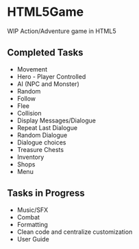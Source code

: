 # HTML5Game
WIP Action/Adventure game in HTML5

## Completed Tasks
* Movement
* Hero - Player Controlled
* AI (NPC and Monster)
* Random
* Follow
* Flee
* Collision
* Display Messages/Dialogue
* Repeat Last Dialogue
* Random Dialogue
* Dialogue choices
* Treasure Chests
* Inventory
* Shops
* Menu

## Tasks in Progress
* Music/SFX
* Combat
* Formatting
* Clean code and centralize customization
* User Guide
